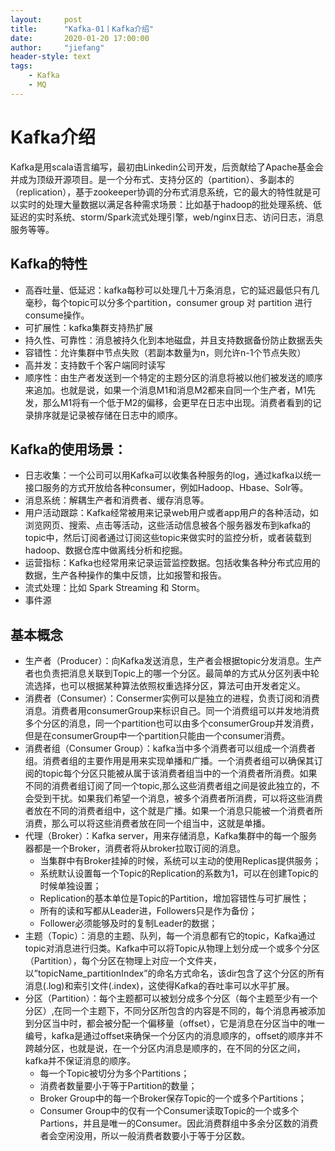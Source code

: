 ```yaml
---
layout:     post
title:      "Kafka-01丨Kafka介绍"
date:       2020-01-20 17:00:00
author:     "jiefang"
header-style: text
tags:
    - Kafka
    - MQ
---
```

# Kafka介绍
Kafka是用scala语言编写，最初由Linkedin公司开发，后贡献给了Apache基金会并成为顶级开源项目。是一个分布式、支持分区的（partition）、多副本的（replication），基于zookeeper协调的分布式消息系统，它的最大的特性就是可以实时的处理大量数据以满足各种需求场景：比如基于hadoop的批处理系统、低延迟的实时系统、storm/Spark流式处理引擎，web/nginx日志、访问日志，消息服务等等。
## Kafka的特性
- 高吞吐量、低延迟：kafka每秒可以处理几十万条消息，它的延迟最低只有几毫秒，每个topic可以分多个partition，consumer group 对 partition 进行consume操作。
- 可扩展性：kafka集群支持热扩展
- 持久性、可靠性：消息被持久化到本地磁盘，并且支持数据备份防止数据丢失
- 容错性：允许集群中节点失败（若副本数量为n，则允许n-1个节点失败）
- 高并发：支持数千个客户端同时读写
- 顺序性：由生产者发送到一个特定的主题分区的消息将被以他们被发送的顺序来追加。也就是说，如果一个消息M1和消息M2都来自同一个生产者，M1先发，那么M1将有一个低于M2的偏移，会更早在日志中出现。消费者看到的记录排序就是记录被存储在日志中的顺序。

## Kafka的使用场景：
- 日志收集：一个公司可以用Kafka可以收集各种服务的log，通过kafka以统一接口服务的方式开放给各种consumer，例如Hadoop、Hbase、Solr等。
- 消息系统：解耦生产者和消费者、缓存消息等。
- 用户活动跟踪：Kafka经常被用来记录web用户或者app用户的各种活动，如浏览网页、搜索、点击等活动，这些活动信息被各个服务器发布到kafka的topic中，然后订阅者通过订阅这些topic来做实时的监控分析，或者装载到hadoop、数据仓库中做离线分析和挖掘。
- 运营指标：Kafka也经常用来记录运营监控数据。包括收集各种分布式应用的数据，生产各种操作的集中反馈，比如报警和报告。
- 流式处理：比如 Spark Streaming 和 Storm。
- 事件源


## 基本概念
- 生产者（Producer）：向Kafka发送消息，生产者会根据topic分发消息。生产者也负责把消息关联到Topic上的哪一个分区。最简单的方式从分区列表中轮流选择，也可以根据某种算法依照权重选择分区，算法可由开发者定义。
- 消费者（Consumer）：Consermer实例可以是独立的进程，负责订阅和消费消息。消费者用consumerGroup来标识自己。同一个消费组可以并发地消费多个分区的消息，同一个partition也可以由多个consumerGroup并发消费，但是在consumerGroup中一个partition只能由一个consumer消费。
- 消费者组（Consumer Group）：kafka当中多个消费者可以组成一个消费者组。消费者组的主要作用是用来实现单播和广播。一个消费者组可以确保其订阅的topic每个分区只能被从属于该消费者组当中的一个消费者所消费。如果不同的消费者组订阅了同一个topic,那么这些消费者组之间是彼此独立的，不会受到干扰。如果我们希望一个消息，被多个消费者所消费，可以将这些消费者放在不同的消费者组中，这个就是广播。如果一个消息只能被一个消费者所消费，那么可以将这些消费者放在同一个组当中，这就是单播。
- 代理（Broker）：Kafka server，用来存储消息，Kafka集群中的每一个服务器都是一个Broker，消费者将从broker拉取订阅的消息。
    - 当集群中有Broker挂掉的时候，系统可以主动的使用Replicas提供服务；
    - 系统默认设置每一个Topic的Replication的系数为1，可以在创建Topic的时候单独设置；
    - Replication的基本单位是Topic的Partition，增加容错性与可扩展性；
    - 所有的读和写都从Leader进，Followers只是作为备份；
    - Follower必须能够及时的复制Leader的数据；
- 主题（Topic）：消息的主题、队列，每一个消息都有它的topic，Kafka通过topic对消息进行归类。Kafka中可以将Topic从物理上划分成一个或多个分区（Partition），每个分区在物理上对应一个文件夹，以”topicName_partitionIndex”的命名方式命名，该dir包含了这个分区的所有消息(.log)和索引文件(.index)，这使得Kafka的吞吐率可以水平扩展。
- 分区（Partition）：每个主题都可以被划分成多个分区（每个主题至少有一个分区）,在同一个主题下，不同分区所包含的内容是不同的，每个消息再被添加到分区当中时，都会被分配一个偏移量（offset），它是消息在分区当中的唯一编号，kafka是通过offset来确保一个分区内的消息顺序的，offset的顺序并不跨越分区，也就是说，在一个分区内消息是顺序的，在不同的分区之间，kafka并不保证消息的顺序。
    - 每一个Topic被切分为多个Partitions；
    - 消费者数量要小于等于Partition的数量；
    - Broker Group中的每一个Broker保存Topic的一个或多个Partitions；
    - Consumer Group中的仅有一个Consumer读取Topic的一个或多个Partions，并且是唯一的Consumer。因此消费群组中多余分区数的消费者会空闲没用，所以一般消费者数要小于等于分区数。

